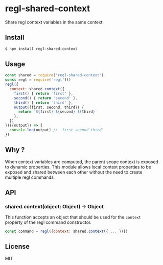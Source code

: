 regl-shared-context
===================

Share regl context variables in the same context

## Install

```sh
$ npm install regl-shared-context
```

## Usage

```js
const shared = require('regl-shared-context')
const regl = require('regl')()
regl({
  context: shared.context({
    first() { return 'first' },
    second() { return 'second' },
    third() { return 'third' },
    output({first, second, third}) {
      return `${first} ${second} ${third}`
    },
  })
})({output}) => {
  console.log(output) // 'first second third'
})
```

## Why ?

When context variables are computed, the parent scope context is exposed
to dynamic properties. This module allows local context properties to be
exposed and shared between each other without the need to create
multiple regl commands.

## API

### shared.context(object: Object) -> Object

This function accepts an object that should be used for the `context`
property of the regl command constructor.

```js
const command = regl({context: shared.context({ ... })})
```

## License

MIT
